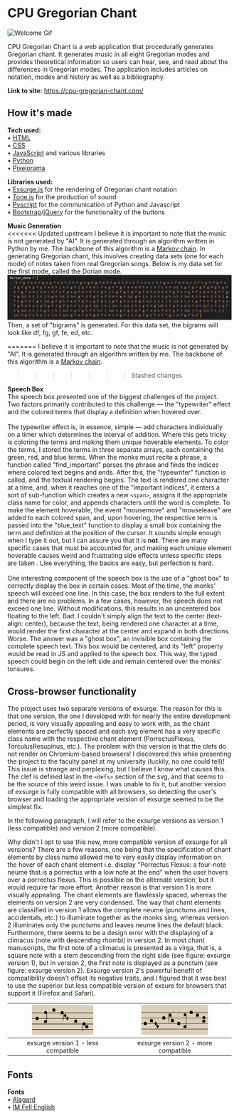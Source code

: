 # CPU Gregorian Chant

![Welcome Gif](/assets/readme/welcome.GIF)

CPU Gregorian Chant is a web application that procedurally generates Gregorian chant. It generates music in all eight Gregorian modes and provides theoretical information so users can hear, see, and read about the differences in Gregorian modes. The application includes articles on notation, modes and history as well as a bibliography.

**Link to site:** https://cpu-gregorian-chant.com/

## How it's made

**Tech used:**
<br>
• [HTML](https://html.spec.whatwg.org/multipage/)
<br>
• [CSS](https://www.w3.org/Style/CSS/)
<br>
• [JavaScript](https://262.ecma-international.org/) and various libraries
<br>
• [Python](https://www.python.org/)
<br>
• [Pixelorama](https://orama-interactive.itch.io/pixelorama)

**Libraries used:**
<br>
• [Exsurge.js](https://github.com/frmatthew/exsurge) for the rendering of Gregorian chant notation
<br>
• [Tone.js](https://tonejs.github.io/) for the production of sound
<br>
• [Pyscript](https://pyscript.net/) for the communication of Python and Javascript
<br>
• [Bootstrap](https://getbootstrap.com/)/[jQuery](https://jquery.com/) for the functionality of the buttons

**Music Generation**
<br>
<<<<<<< Updated upstream
I believe it is important to note that the music is not generated by "AI". It is generated through an algorithm written in Python by me. The backbone of this algorithm is a [Markov chain](https://en.wikipedia.org/wiki/Markov_chain). In generating Gregorian chant, this involves creating data sets (one for each mode) of notes taken from real Gregorian songs. Below is my data set for the first mode, called the Dorian mode.
![Dorian data set](/assets/readme/dorian-data.png)
Then, a set of "bigrams" is generated. For this data set, the bigrams will look like df, fg, gf, fe, ed, etc. 

=======
I believe it is important to note that the music is not generated by "AI". It is generated through an algorithm written by me. The backbone of this algorithm is a [Markov chain](https://en.wikipedia.org/wiki/Markov_chain).
>>>>>>> Stashed changes

**Speech Box**
<br>
The speech box presented one of the biggest challenges of the project. Two factors primarily contributed to this challenge — the "typewriter" effect and the colored terms that display a definition when hovered over.
<br><br>
The typewriter effect is, in essence, simple — add characters individually on a timer which determines the interval of addition. Where this gets tricky is coloring the terms and making them unique hoverable elements. To color the terms, I stored the terms in three separate arrays, each containing the green, red, and blue terms. When the monks must recite a phrase, a function called "find_important" parses the phrase and finds the indices where colored text begins and ends. After this, the "typewriter" function is called, and the textual rendering begins. The text is rendered one character at a time, and, when it reaches one of the "important indices", it enters a sort of sub-function which creates a new `<span>`, assigns it the appropriate class name for color, and appends characters until the word is complete. To make the element hoverable, the event "mousemove" and "mouseleave" are added to each colored span, and, upon hovering, the respective term is passed into the "blue_text" function to display a small box containing the term and definition at the position of the cursor. It sounds simple enough when I type it out, but I can assure you that it is **not**. There are many specific cases that must be accounted for, and making each unique element hoverable causes weird and frustrating side effects unless specific steps are taken . Like everything, the basics are easy, but perfection is hard.
<br><br>
One interesting component of the speech box is the use of a "ghost box" to correctly display the box in certain cases. Most of the time, the monks' speech will exceed one line. In this case, the box renders to the full extent and there are no problems. In a few cases, however, the speech does not exceed one line. Without modifications, this results in an uncentered box floating to the left. Bad. I couldn't simply align the text to the center (text-align: center), because the text, being rendered one character at a time, would render the first character at the center and expand in both directions. Worse. The answer was a "ghost box", an invisible box containing the complete speech text. This box would be centered, and its "left" property would be read in JS and applied to the speech box. This way, the typed speech could begin on the left side and remain centered over the monks' tonsures.

## Cross-browser functionality

The project uses two separate versions of exsurge. The reason for this is that one version, the one I developed with for nearly the entire development period, is very visually appealing and easy to work with, as the chant elements are perfectly spaced and each svg element has a very specific class name with the respective chant element (PorrectusFlexus, TorculusResupinus, etc.). The problem with this version is that the clefs do not render on Chromium-based browsers! I discovered this while presenting the project to the faculty panel at my university (luckily, no one could tell)! This issue is strange and perplexing, but I believe I know what causes this. The clef is defined last in the `<defs>` section of the svg, and that seems to be the source of this weird issue. I was unable to fix it, but another version of exsurge is fully compatible with all browsers, so detecting the user's browser and loading the appropriate version of exsurge seemed to be the simplest fix.

In the following paragraph, I will refer to the exsurge versions as version 1 (less compatible) and version 2 (more compatible).

Why didn't I opt to use this new, more compatible version of exsurge for all versions? There are a few reasons, one being that the specification of chant elements by class name allowed me to very easily display information on the hover of each chant element i.e. display "Porrectus Flexus: a four-note neume that is a porrectus with a low note at the end" when the user hovers over a porrectus flexus. This is possible on the alternate version, but it would require far more effort. Another reason is that version 1 is more visually appealing. The chant elements are flawlessly spaced, whereas the elements on version 2 are very condensed. The way that chant elements are classified in version 1 allows the complete neume (punctums and lines, accidentals, etc.) to illuminate together as the monks sing, whereas version 2 illuminates only the punctums and leaves neume lines the default black. Furthermore, there seems to be a design error with the displaying of a climacus (note with descending rhombi) in version 2. In most chant manuscripts, the first note of a climacus is presented as a virga, that is, a square note with a stem descending from the right side (see figure: exsurge version 1), but in version 2, the first note is displayed as a punctum (see figure: exsurge version 2). Exsurge version 2's powerful benefit of compatibility doesn't offset its negative traits, and I figured that it was best to use the superior but less compatible version of exsure for browsers that support it (Firefox and Safari).

![exsurge version 1 - less compatible](/assets/readme/exsurge-1.png) | ![exsurge version 2 - more compatible](/assets/readme/exsurge-2.png)
:-------------------------:|:-------------------------:
exsurge version 1 - less compatible | exsurge version 2 - more compatible

## Fonts

**Fonts**
<br>
• [Alagard](https://www.dafont.com/alagard.font)
<br>
• [IM Fell English](https://fonts.google.com/specimen/IM+Fell+English)
